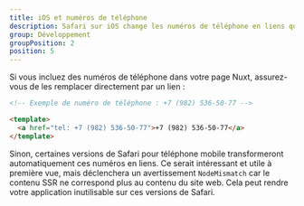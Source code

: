 ```yaml
---
title: iOS et numéros de téléphone
description: Safari sur iOS change les numéros de téléphone en liens qui peuvent causer des problèmes de rendu avec NuxtJS
group: Développement
groupPosition: 2
position: 5
---
```


Si vous incluez des numéros de téléphone dans votre page Nuxt, assurez-vous de les remplacer directement par un lien :

```html
<!-- Exemple de numéro de téléphone : +7 (982) 536-50-77 -->

<template>
  <a href="tel: +7 (982) 536-50-77">+7 (982) 536-50-77</a>
</template>

```

Sinon, certaines versions de Safari pour téléphone mobile transformeront automatiquement ces numéros en liens. Ce serait intéressant et
utile à première vue, mais déclenchera un avertissement `NodeMismatch` car le contenu SSR ne correspond plus au contenu
du site web. Cela peut rendre votre application inutilisable sur ces versions de Safari.
